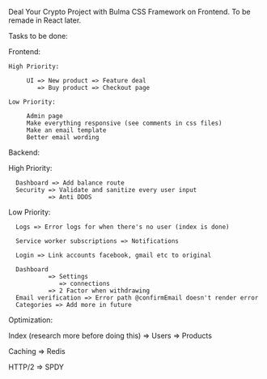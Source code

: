 Deal Your Crypto Project with Bulma CSS Framework on Frontend. To be remade in React later.

Tasks to be done:

Frontend:

    High Priority:

         UI => New product => Feature deal
            => Buy product => Checkout page

    Low Priority:

         Admin page
         Make everything responsive (see comments in css files)
         Make an email template
         Better email wording


Backend:

   High Priority:

      Dashboard => Add balance route
      Security => Validate and sanitize every user input
               => Anti DDOS
      
   Low Priority:

      Logs => Error logs for when there's no user (index is done)

      Service worker subscriptions => Notifications

      Login => Link accounts facebook, gmail etc to original
      
      Dashboard 
               => Settings
                  => connections
               => 2 Factor when withdrawing                      
      Email verification => Error path @confirmEmail doesn't render error
      Categories => Add more in future

Optimization:

   Index (research more before doing this) => Users
                                           => Products

   Caching => Redis

   HTTP/2 => SPDY